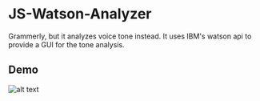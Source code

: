 # JS-Watson-Analyzer
Grammerly, but it analyzes voice tone instead. It uses IBM's watson api to provide a GUI for the tone analysis.

## Demo
![alt text](https://lh3.googleusercontent.com/R4_rzlukqHzzSXTxNqEJ37sZiBewjgiVJ6s00tMgBlFpxiMoFgZIxLDAeLm8T6d_21ZF2Fexdaj5UZJVlVy42cMERVzLNuE6fv3LhE1u9rEKVrvHhWje3lboa7PS6oQ2xncX1iCf_m8NbG7xhR3CBHozssakmsgVoQWQGDnHANXNAnFq2Ewft815LMN0H5M-U05-WX4fbzS--BnfX42YszM_xq7SlmLhZr9m-StWsNLTwl6t2Pqg4NoBJsTuNGb5JrFc9AKjoX2suqddL4CTsnBUMFCncbzvb6CJ34BZDU5i3cyP8N8bBM1x8ZXNd7_iznTma4uopgpmFfpoHe5Hx6H37AhisOjIpsU6aS5cz5vXAmnpXtP_HBsy8fn7-K-Tbu2FnPgyYQ7y8jJiPWUi96wCGAdBO1oZda8KPQyUVKQ-ugf2Uq_nDMBJE-qPiDmpa1bNVUU0SciE2KZ4UwUJxQPPY8IDrL0DBkrN-E1t5rzmB5hJZhpjqVGxgoimCWW8Kp6gen8TzDJuiyInswlicKQwpsZRfSpopWy-StWa67WfhmoLK_7OrcNAiZ-xGLIcfqeGrNMY=w2480-h1316 "Demo")

